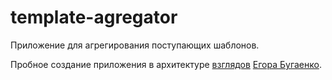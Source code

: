 # template-agregator

Приложение для агрегирования поступающих шаблонов.

Пробное создание приложения в архитектуре [взглядов](http://www.eolang.ru/) [Егора Бугаенко](https://github.com/yegor256).